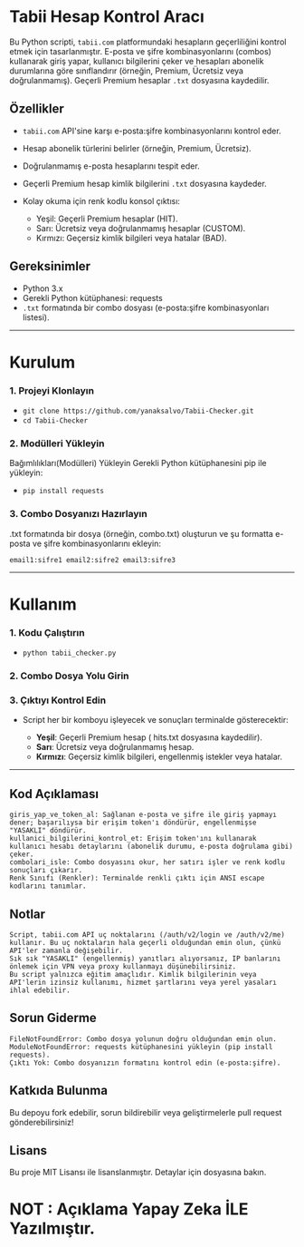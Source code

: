 # Tabii Hesap Kontrol Aracı
Bu Python scripti, `tabii.com` platformundaki hesapların geçerliliğini kontrol etmek için tasarlanmıştır. E-posta ve şifre kombinasyonlarını (combos) kullanarak giriş yapar, kullanıcı bilgilerini çeker ve hesapları abonelik durumlarına göre sınıflandırır (örneğin, Premium, Ücretsiz veya doğrulanmamış). Geçerli Premium hesaplar `.txt` dosyasına kaydedilir.

## Özellikler
- `tabii.com` API'sine karşı e-posta:şifre kombinasyonlarını kontrol eder.
- Hesap abonelik türlerini belirler (örneğin, Premium, Ücretsiz).
- Doğrulanmamış e-posta hesaplarını tespit eder.
- Geçerli Premium hesap kimlik bilgilerini `.txt` dosyasına kaydeder.
- Kolay okuma için renk kodlu konsol çıktısı:

    - Yeşil: Geçerli Premium hesaplar (HIT).
    - Sarı: Ücretsiz veya doğrulanmamış hesaplar (CUSTOM).
    - Kırmızı: Geçersiz kimlik bilgileri veya hatalar (BAD).

## Gereksinimler 
- Python 3.x
- Gerekli Python kütüphanesi: requests
- `.txt` formatında bir combo dosyası (e-posta:şifre kombinasyonları listesi).

---
# Kurulum

### 1. Projeyi Klonlayın

- `git clone https://github.com/yanaksalvo/Tabii-Checker.git`
-  `cd Tabii-Checker`

### 2. Modülleri Yükleyin
Bağımlılıkları(Modülleri) Yükleyin Gerekli Python kütüphanesini pip ile yükleyin:

- `pip install requests`

### 3. Combo Dosyanızı Hazırlayın
.txt formatında bir dosya (örneğin, combo.txt) oluşturun ve şu formatta e-posta ve şifre kombinasyonlarını ekleyin:

`email1:sifre1
email2:sifre2
email3:sifre3`



---

# Kullanım

### 1. Kodu Çalıştırın

- `python tabii_checker.py`

### 2. Combo Dosya Yolu Girin

### 3. Çıktıyı Kontrol Edin

- Script her bir komboyu işleyecek ve sonuçları terminalde gösterecektir:

    - **Yeşil**: Geçerli Premium hesap ( hits.txt dosyasına kaydedilir).
    - **Sarı**: Ücretsiz veya doğrulanmamış hesap.
   -  **Kırmızı**: Geçersiz kimlik bilgileri, engellenmiş istekler veya hatalar.
 
---

## Kod Açıklaması

    giris_yap_ve_token_al: Sağlanan e-posta ve şifre ile giriş yapmayı dener; başarılıysa bir erişim token'ı döndürür, engellenmişse "YASAKLI" döndürür.
    kullanici_bilgilerini_kontrol_et: Erişim token'ını kullanarak kullanıcı hesabı detaylarını (abonelik durumu, e-posta doğrulama gibi) çeker.
    combolari_isle: Combo dosyasını okur, her satırı işler ve renk kodlu sonuçları çıkarır.
    Renk Sınıfı (Renkler): Terminalde renkli çıktı için ANSI escape kodlarını tanımlar.

## Notlar

    Script, tabii.com API uç noktalarını (/auth/v2/login ve /auth/v2/me) kullanır. Bu uç noktaların hala geçerli olduğundan emin olun, çünkü API'ler zamanla değişebilir.
    Sık sık "YASAKLI" (engellenmiş) yanıtları alıyorsanız, IP banlarını önlemek için VPN veya proxy kullanmayı düşünebilirsiniz.
    Bu script yalnızca eğitim amaçlıdır. Kimlik bilgilerinin veya API'lerin izinsiz kullanımı, hizmet şartlarını veya yerel yasaları ihlal edebilir.

## Sorun Giderme

    FileNotFoundError: Combo dosya yolunun doğru olduğundan emin olun.
    ModuleNotFoundError: requests kütüphanesini yükleyin (pip install requests).
    Çıktı Yok: Combo dosyanızın formatını kontrol edin (e-posta:şifre).

## Katkıda Bulunma

Bu depoyu fork edebilir, sorun bildirebilir veya geliştirmelerle pull request gönderebilirsiniz!
## Lisans

Bu proje MIT Lisansı ile lisanslanmıştır. Detaylar için  dosyasına bakın.

# NOT : Açıklama Yapay Zeka İLE Yazılmıştır.
